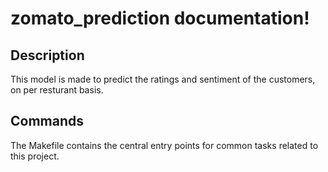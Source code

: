 # zomato_prediction documentation!

## Description

This model is made to predict the ratings and sentiment of the customers, on per resturant basis.

## Commands

The Makefile contains the central entry points for common tasks related to this project.

